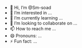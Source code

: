 - 👋 Hi, I’m @Sm-soad
- 👀 I’m interested in ...
- 🌱 I’m currently learning ...
- 💞️ I’m looking to collaborate on ...
- 📫 How to reach me ...
- 😄 Pronouns: ...
- ⚡ Fun fact: ...

<!---
Sm-soad/Sm-soad is a ✨ special ✨ repository because its `README.md` (this file) appears on your GitHub profile.
You can click the Preview link to take a look at your changes.
--->

